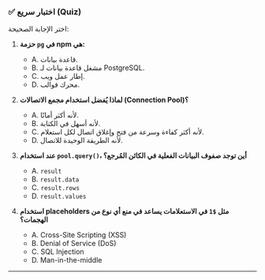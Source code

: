 ### ✅ اختبار سريع (Quiz)
اختر الإجابة الصحيحة:

1.  **حزمة `pg` في npm هي:**
    * A. قاعدة بيانات.
    * B. مشغل قاعدة بيانات لـ PostgreSQL.
    * C. إطار عمل ويب.
    * D. محرك قوالب.

2.  **لماذا يُفضل استخدام مجمع الاتصالات (Connection Pool)؟**
    * A. لأنه أكثر أمانًا.
    * B. لأنه أسهل في الكتابة.
    * C. لأنه أكثر كفاءة وسرعة من فتح وإغلاق اتصال لكل استعلام.
    * D. لأنه الطريقة الوحيدة للاتصال.

3.  **عند استخدام `pool.query()`، أين توجد صفوف البيانات الفعلية في الكائن المُرجع؟**
    * A. `result`
    * B. `result.data`
    * C. `result.rows`
    * D. `result.values`

4.  **استخدام placeholders مثل `$1` في الاستعلامات يساعد في منع أي نوع من الهجمات؟**
    * A. Cross-Site Scripting (XSS)
    * B. Denial of Service (DoS)
    * C. SQL Injection
    * D. Man-in-the-middle

---
